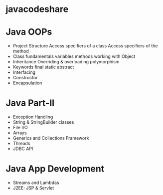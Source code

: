 # javacodeshare

# Java OOPs

- Project Structure
	 Access specifiers of a class
	 Access specifiers of the method 
- Class fundamentals
	 variables
	 methods
	 working with Object 
- Inheritance
	 Overriding & overloading 
	 polymorphism
- Keywords
	 final
	 static
	 abstract
- Interfacing
- Constructor
- Encapsulation

# Java Part-II 

- Exception Handling
- String & StringBuilder classes
- File I/O 
- Arrays
- Generics and Collections Framework 
- Threads 
- JDBC API

# Java App Development

- Streams and Lambdas
- J2EE: JSP & Servlet


